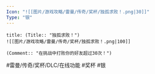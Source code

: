 ```yaml
---
Icon: "![[图片/游戏攻略/雷曼/传奇/奖杯/独孤求败！.png|30]]"
Type: "银"
---
```

```ad-common-silver-trophy
title: (Title:: "独孤求败！")
![[图片/游戏攻略/雷曼/传奇/奖杯/独孤求败！.png|100]]

(Comment:: "在挑战中打败你的好友超过30次！")
```

#雷曼/传奇/奖杯/DLC/在线功能 #奖杯 #银
